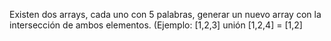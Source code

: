 Existen dos arrays, cada uno con 5 palabras, generar un nuevo array con la intersección de ambos elementos. (Ejemplo: [1,2,3] unión [1,2,4] = [1,2]
